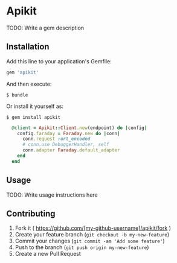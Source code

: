 # Apikit

TODO: Write a gem description

## Installation

Add this line to your application's Gemfile:

```ruby
gem 'apikit'
```

And then execute:

    $ bundle

Or install it yourself as:

    $ gem install apikit


```ruby
  @client = Apikit::Client.new(endpoint) do |config|
    config.faraday = Faraday.new do |conn|
      conn.request :url_encoded
      # conn.use DebuggerHandler, self
      conn.adapter Faraday.default_adapter
    end
  end

```
## Usage

TODO: Write usage instructions here

## Contributing

1. Fork it ( https://github.com/[my-github-username]/apikit/fork )
2. Create your feature branch (`git checkout -b my-new-feature`)
3. Commit your changes (`git commit -am 'Add some feature'`)
4. Push to the branch (`git push origin my-new-feature`)
5. Create a new Pull Request
